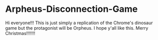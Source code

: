 # Arpheus-Disconnection-Game
Hi everyone!!! This is just simply a replication of the Chrome's dinosaur game but the protagonist will be Orpheus. I hope y'all like this. Merry Christmas!!!!!!!
